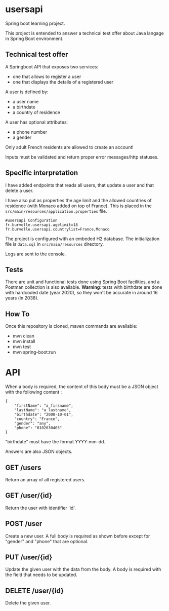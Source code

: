 # usersapi
Spring boot learning project.

This project is entended to answer a technical test offer about Java langage in Spring Boot environment.

## Technical test offer
A Springboot API that exposes two services:
 - one that allows to register a user
 - one that displays the details of a registered user

A user is defined by:
 - a user name
 - a birthdate
 - a country of residence

A user has optional attributes:
 - a phone number
 - a gender

Only adult French residents are allowed to create an account!

Inputs must be validated and return proper error messages/http statuses.

## Specific interpretation
I have added endpoints that reads all users, that update a user and that delete a user.

I have also put as properties the age limit and the allowed countries of residence (with Monaco added on top of France). This is placed in the ``src/main/resources/application.properties`` file.
```
#usersapi Configuration
fr.burvelle.usersapi.agelimit=18
fr.burvelle.usersapi.countrylist=France,Monaco
```

The project is configured with an embeded H2 database. The initialization file is ``data.sql`` in ``src/main/resources`` directory.

Logs are sent to the console.

## Tests
There are unit and functional tests done using Spring Boot facilities, and a Postman collection is also available.
**Warning**: tests with birthdate are done with hardcoded date (year 2020), so they won't be accurate in around 16 years (in 2038).

## How To
Once this repository is cloned, maven commands are available:
- mvn clean
- mvn install
- mvn test
- mvn spring-boot:run

# API
When a body is required, the content of this body must be a JSON object with the following content :
```
{
    "firstName": "a_firsname",
    "lastName": "a_lastname",
    "birthdate": "2000-10-01",
    "country": "France",
    "gender": "any",
    "phone": "0102030405"
}
```
"birthdate" must have the format YYYY-mm-dd.

Answers are also JSON objects.

## GET /users
Return an array of all registered users.

## GET /user/{id}
Return the user with identifier 'id'.

## POST /user
Create a new user.
A full body is required as shown before except for "gender" and "phone" that are optional.

## PUT /user/{id}
Update the given user with the data from the body.
A body is required with the field that needs to be updated.

## DELETE /user/{id}
Delete the given user.
